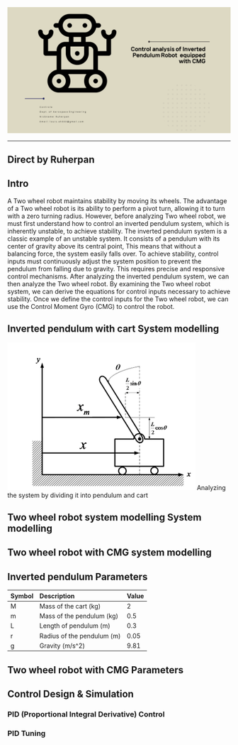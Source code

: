 
![RCTVC](Image/Main_page.png)
***
## Direct by Ruherpan

## Intro

A Two wheel robot maintains stability by moving its wheels. The advantage of a Two wheel robot is its ability to perform a pivot turn, allowing it to turn with a zero turning radius. However, before analyzing Two wheel robot, we must first understand how to control an inverted pendulum system, which is inherently unstable, to achieve stability. The inverted
pendulum system is a classic example of an unstable system. It consists of a pendulum with its center of gravity above its central point, This means that without a balancing force, the system easily falls over. To achieve stability, control inputs must continuously adjust the system position to prevent the pendulum from falling due to gravity. This requires precise and responsive control mechanisms. After analyzing the inverted pendulum system, we can then analyze the Two wheel robot. By examining the Two wheel robot system, we can derive the equations for control inputs necessary to achieve stability. Once we define the control inputs for the Two wheel robot, we can use the Control Moment Gyro (CMG) to control the robot.

## Inverted pendulum with cart System modelling
![RCTVC](Image/Inverted_pendulum_with_cart.png)
Analyzing the system by dividing it into pendulum and cart


## Two wheel robot system modelling System modelling


## Two wheel robot with CMG system modelling


## Inverted pendulum Parameters

|Symbol|Description|Value|
|:---|:---|:---|
|M|Mass of the cart (kg)|2|
|m|Mass of the pendulum (kg)|0.5|
|L|Length of pendulum (m)|0.3|
|r|Radius of the pendulum (m)|0.05|
|g|Gravity (m/s^2)|9.81|

## Two wheel robot with CMG Parameters


## Control Design & Simulation


### PID (Proportional Integral Derivative) Control

### PID Tuning


